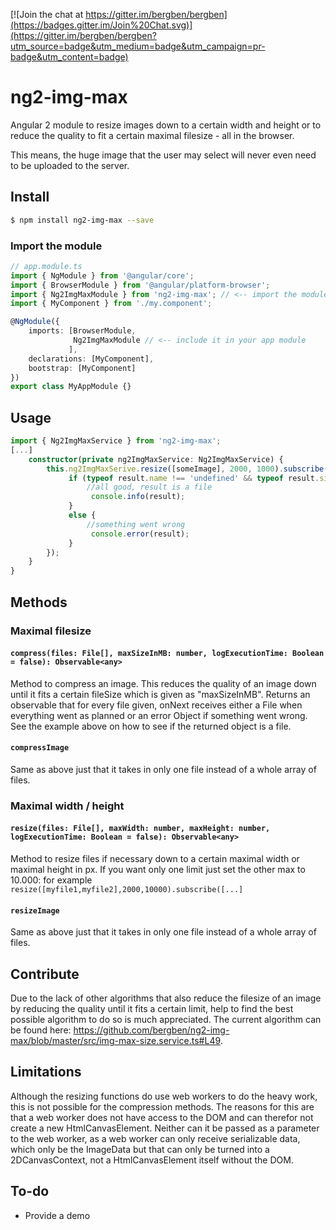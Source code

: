 [![Join the chat at https://gitter.im/bergben/bergben](https://badges.gitter.im/Join%20Chat.svg)](https://gitter.im/bergben/bergben?utm_source=badge&utm_medium=badge&utm_campaign=pr-badge&utm_content=badge)

# ng2-img-max
Angular 2 module to resize images down to a certain width and height or to reduce the quality to fit a certain maximal filesize - all in the browser.

This means, the huge image that the user may select will never even need to be uploaded to the server.

## Install
```bash
$ npm install ng2-img-max --save
```

### Import the module
```TypeScript
// app.module.ts
import { NgModule } from '@angular/core';
import { BrowserModule } from '@angular/platform-browser';
import { Ng2ImgMaxModule } from 'ng2-img-max'; // <-- import the module
import { MyComponent } from './my.component';

@NgModule({
    imports: [BrowserModule,
              Ng2ImgMaxModule // <-- include it in your app module
             ],
    declarations: [MyComponent],  
    bootstrap: [MyComponent]
})
export class MyAppModule {}
```
## Usage
```TypeScript
import { Ng2ImgMaxService } from 'ng2-img-max';
[...]
    constructor(private ng2ImgMaxService: Ng2ImgMaxService) {
        this.ng2ImgMaxSerive.resize([someImage], 2000, 1000).subscribe((result)=>{
             if (typeof result.name !== 'undefined' && typeof result.size !== 'undefined' && typeof result.type !== 'undefined') {
                 //all good, result is a file
                  console.info(result);
             }
             else {
                 //something went wrong 
                  console.error(result);
             }
        });
    }
}
```

## Methods
### Maximal filesize
#### `compress(files: File[], maxSizeInMB: number, logExecutionTime: Boolean = false): Observable<any>` 
Method to compress an image. This reduces the quality of an image down until it fits a certain fileSize which is given as "maxSizeInMB".
Returns an observable that for every file given, onNext receives either a File when everything went as planned or an error Object if something went wrong. See the example above on how to see if the returned object is a file. 

#### `compressImage` 
Same as above just that it takes in only one file instead of a whole array of files.

### Maximal width / height

#### `resize(files: File[], maxWidth: number, maxHeight: number, logExecutionTime: Boolean = false): Observable<any>` 
Method to resize files if necessary down to a certain maximal width or maximal height in px. If you want only one limit just set the other max to 10.000: for example `resize([myfile1,myfile2],2000,10000).subscribe([...]`

#### `resizeImage` 
Same as above just that it takes in only one file instead of a whole array of files.

## Contribute 
Due to the lack of other algorithms that also reduce the filesize of an image by reducing the quality until it fits a certain limit, help to find the best possible algorithm to do so is much appreciated.
The current algorithm can be found here: https://github.com/bergben/ng2-img-max/blob/master/src/img-max-size.service.ts#L49.

## Limitations
Although the resizing functions do use web workers to do the heavy work, this is not possible for the compression methods. The reasons for this are that a web worker does not have access to the DOM and can therefor not create a new HtmlCanvasElement. Neither can it be passed as a parameter to the web worker, as a web worker can only receive serializable data, which only be the ImageData but that can only be turned into a 2DCanvasContext, not a HtmlCanvasElement itself without the DOM. 

## To-do
 - Provide a demo
